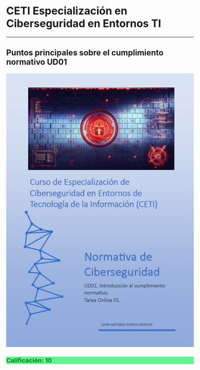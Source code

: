 # CETI Especialización en Ciberseguridad en Entornos TI
---
## Puntos principales sobre el cumplimiento normativo UD01

![Normativa de Ciberseguridad](./Portada-NDC01.png "Puntos principales sobre el cumplimiento normativo") 

<h3  style="color: green; background: #62f395;">Calificación: 10</h3>